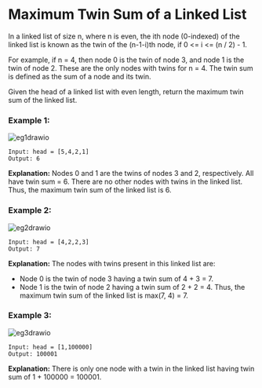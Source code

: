 # Maximum Twin Sum of a Linked List

In a linked list of size n, where n is even, the ith node (0-indexed) of the linked list is known as the twin of the (n-1-i)th node, if 0 <= i <= (n / 2) - 1.

For example, if n = 4, then node 0 is the twin of node 3, and node 1 is the twin of node 2. These are the only nodes with twins for n = 4.
The twin sum is defined as the sum of a node and its twin.

Given the head of a linked list with even length, return the maximum twin sum of the linked list.

 
### Example 1:
![eg1drawio](https://github.com/Aishwariyaa-Anand/Competitive-Coding/assets/124241367/4c2ba895-1064-4092-9bfd-1095bf2d14e2)

```
Input: head = [5,4,2,1]
Output: 6
```
**Explanation:**
Nodes 0 and 1 are the twins of nodes 3 and 2, respectively. All have twin sum = 6.
There are no other nodes with twins in the linked list.
Thus, the maximum twin sum of the linked list is 6. 


### Example 2:
![eg2drawio](https://github.com/Aishwariyaa-Anand/Competitive-Coding/assets/124241367/bb2ba422-e338-4d98-af38-beee35fcd1e9)

```
Input: head = [4,2,2,3]
Output: 7
```
**Explanation:**
The nodes with twins present in this linked list are:
- Node 0 is the twin of node 3 having a twin sum of 4 + 3 = 7.
- Node 1 is the twin of node 2 having a twin sum of 2 + 2 = 4.
Thus, the maximum twin sum of the linked list is max(7, 4) = 7. 


### Example 3:
![eg3drawio](https://github.com/Aishwariyaa-Anand/Competitive-Coding/assets/124241367/57b3de8e-938b-4591-968b-9270719fdb63)

```
Input: head = [1,100000]
Output: 100001
```
**Explanation:**
There is only one node with a twin in the linked list having twin sum of 1 + 100000 = 100001.
